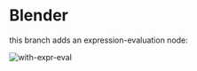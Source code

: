 Blender
=======

this branch adds an expression-evaluation node:

<img alt="with-expr-eval" src="https://github.com/hugeproblem/blender/assets/100833277/ae259bf7-0469-4da7-a568-1705202075c3">
